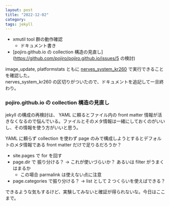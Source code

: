 ```yaml
---
layout: post
title: "2022-12-02"
category:
tags: jekyll
---
```


- xmutil tool 群の動作確認
  - ドキュメント書き
- [pojiro.github.io の collection 構造の見直し](https://github.com/pojiro/pojiro.github.io/issues/5 の検討)

image_update, platformstats ともに [nerves_system_kr260](https://github.com/b5g-ex/nerves_system_kr260) で実行できることを確認した。  
nerves_system_kr260 の区切りがついたので、ドキュメントを追記して一旦終わり。

### pojiro.github.io の collection 構造の見直し

jekyll の構成の再検討は、 YAML に頼るとファイル内の front matter 情報が活きなくなるので悩んでいる。ファイルとそのメタ情報は一緒にしておくのがいいし、その情報を使う方がいいと思う。

YAML に頼らず collection を使わず page のみで構成しようとするとデフォルトのメタ情報である front matter だけで足りるだろうか？

- site.pages で for を回す
- page.dir で 振り分ける？ -> これが使いづらいか？ あるいは filter がうまくはまるか
  - この場合 parmalink は使えない点に注意
- page.categories で振り分ける？ -> list として 2 つくらいを使えばできる？

できるような気もするけど、実験してみないと確証が得られないな。今日はここまで。
